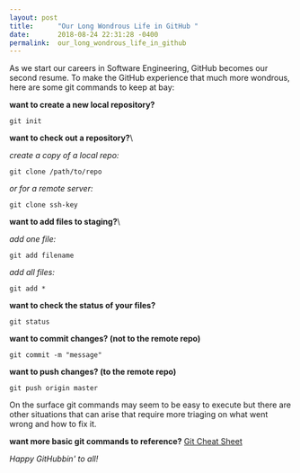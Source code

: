 ```yaml
---
layout: post
title:      "Our Long Wondrous Life in GitHub "
date:       2018-08-24 22:31:28 -0400
permalink:  our_long_wondrous_life_in_github
---
```



As we start our careers in Software Engineering, GitHub becomes our second resume. To make the GitHub experience that much more wondrous, here are some git commands to keep at bay:

**want to create a new local repository?**
```
git init
```


**want to check out a repository?**\

*create a copy of a local repo:*
```
git clone /path/to/repo
```

*or for a remote server:*
```
git clone ssh-key
```


**want to add files to staging?**\

*add one file:*
```
git add filename
```

*add all files:*
```
git add *
```


**want to check the status of your files?**
```
git status
```


**want to commit changes? (not to the remote repo)**
``` 
git commit -m "message"
```


**want to push changes? (to the remote repo)**
```
git push origin master
```

On the surface git commands may seem to be easy to execute but there are other situations that can arise that require more triaging on what went wrong and how to fix it. 

**want more basic git commands to reference?**
[Git Cheat Sheet](https://services.github.com/on-demand/downloads/github-git-cheat-sheet.pdf)

*Happy GitHubbin' to all!*


